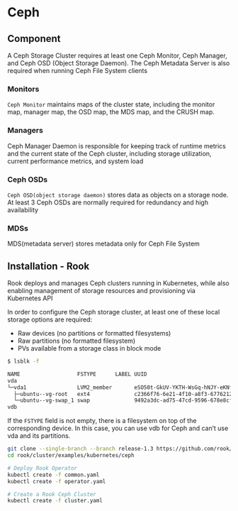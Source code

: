 # Ceph

## Component

A Ceph Storage Cluster requires at least one Ceph Monitor, Ceph Manager, and Ceph OSD (Object Storage Daemon). The Ceph Metadata Server is also required when running Ceph File System clients

### Monitors

`Ceph Monitor` maintains maps of the cluster state, including the monitor map, manager map, the OSD map, the MDS map, and the CRUSH map.

### Managers

Ceph Manager Daemon is responsible for keeping track of runtime metrics and the current state of the Ceph cluster, including storage utilization, current performance metrics, and system load

### Ceph OSDs

`Ceph OSD(object storage daemon)` stores data as objects on a storage node. At least 3 Ceph OSDs are normally required for redundancy and high availability

### MDSs

MDS(metadata server) stores metadata only for Ceph File System

## Installation - Rook
Rook deploys and manages Ceph clusters running in Kubernetes, while also enabling management of storage resources and provisioning via Kubernetes API

In order to configure the Ceph storage cluster, at least one of these local storage options are required:

- Raw devices (no partitions or formatted filesystems)
- Raw partitions (no formatted filesystem)
- PVs available from a storage class in block mode

```sh
$ lsblk -f

NAME                  FSTYPE      LABEL UUID                                   MOUNTPOINT
vda
└─vda1                LVM2_member       eSO50t-GkUV-YKTH-WsGq-hNJY-eKNf-3i07IB
  ├─ubuntu--vg-root   ext4              c2366f76-6e21-4f10-a8f3-6776212e2fe4   /
  └─ubuntu--vg-swap_1 swap              9492a3dc-ad75-47cd-9596-678e8cf17ff9   [SWAP]
vdb
```
If the `FSTYPE` field is not empty, there is a filesystem on top of the corresponding device. In this case, you can use vdb for Ceph and can’t use vda and its partitions.

```sh
git clone --single-branch --branch release-1.3 https://github.com/rook/rook.git
cd rook/cluster/examples/kubernetes/ceph

# Deploy Rook Operator
kubectl create -f common.yaml
kubectl create -f operator.yaml

# Create a Rook Ceph Cluster
kubectl create -f cluster.yaml
```

